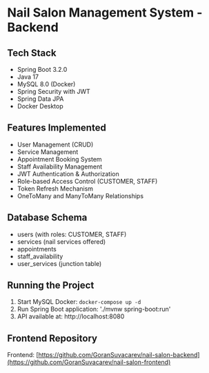 # Nail Salon Management System - Backend

## Tech Stack
- Spring Boot 3.2.0
- Java 17
- MySQL 8.0 (Docker)
- Spring Security with JWT
- Spring Data JPA
- Docker Desktop

## Features Implemented
-  User Management (CRUD)
-  Service Management
-  Appointment Booking System
-  Staff Availability Management
-  JWT Authentication & Authorization
-  Role-based Access Control (CUSTOMER, STAFF)
-  Token Refresh Mechanism
-  OneToMany and ManyToMany Relationships

## Database Schema
- users (with roles: CUSTOMER, STAFF)
- services (nail services offered)
- appointments
- staff_availability
- user_services (junction table)

## Running the Project
1. Start MySQL Docker: `docker-compose up -d`
2. Run Spring Boot application: './mvnw spring-boot:run'
3. API available at: http://localhost:8080

## Frontend Repository

Frontend: [https://github.com/GoranSuvacarev/nail-salon-backend](https://github.com/GoranSuvacarev/nail-salon-frontend)
